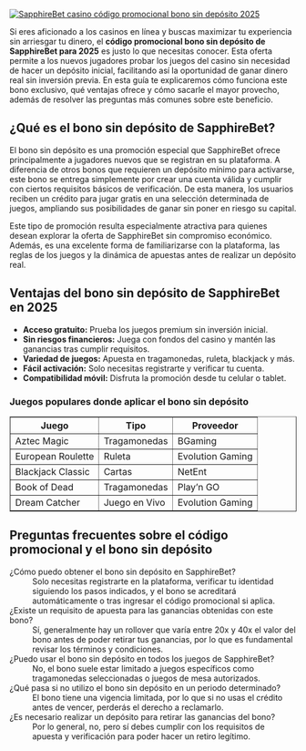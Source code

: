 [![SapphireBet casino código promocional bono sin depósito 2025](https://123-caf.pages.dev/gitsignup.png)](https://vrmoo.ru/Bt82HjjY)

<p>Si eres aficionado a los casinos en línea y buscas maximizar tu experiencia sin arriesgar tu dinero, el <strong>código promocional bono sin depósito de SapphireBet para 2025</strong> es justo lo que necesitas conocer. Esta oferta permite a los nuevos jugadores probar los juegos del casino sin necesidad de hacer un depósito inicial, facilitando así la oportunidad de ganar dinero real sin inversión previa. En esta guía te explicaremos cómo funciona este bono exclusivo, qué ventajas ofrece y cómo sacarle el mayor provecho, además de resolver las preguntas más comunes sobre este beneficio.</p>  <h2>¿Qué es el bono sin depósito de SapphireBet?</h2> <p>El bono sin depósito es una promoción especial que SapphireBet ofrece principalmente a jugadores nuevos que se registran en su plataforma. A diferencia de otros bonos que requieren un depósito mínimo para activarse, este bono se entrega simplemente por crear una cuenta válida y cumplir con ciertos requisitos básicos de verificación. De esta manera, los usuarios reciben un crédito para jugar gratis en una selección determinada de juegos, ampliando sus posibilidades de ganar sin poner en riesgo su capital.</p>  <p>Este tipo de promoción resulta especialmente atractiva para quienes desean explorar la oferta de SapphireBet sin compromiso económico. Además, es una excelente forma de familiarizarse con la plataforma, las reglas de los juegos y la dinámica de apuestas antes de realizar un depósito real.</p>  <h2>Ventajas del bono sin depósito de SapphireBet en 2025</h2> <ul>   <li><strong>Acceso gratuito:</strong> Prueba los juegos premium sin inversión inicial.</li>   <li><strong>Sin riesgos financieros:</strong> Juega con fondos del casino y mantén las ganancias tras cumplir requisitos.</li>   <li><strong>Variedad de juegos:</strong> Apuesta en tragamonedas, ruleta, blackjack y más.</li>   <li><strong>Fácil activación:</strong> Solo necesitas registrarte y verificar tu cuenta.</li>   <li><strong>Compatibilidad móvil:</strong> Disfruta la promoción desde tu celular o tablet.</li> </ul>  <h3>Juegos populares donde aplicar el bono sin depósito</h3> <table border="1" cellpadding="5" cellspacing="0" style="border-collapse: collapse; width: 100%;">   <thead>     <tr>       <th>Juego</th>       <th>Tipo</th>       <th>Proveedor</th>     </tr>   </thead>   <tbody>     <tr>       <td>Aztec Magic</td>       <td>Tragamonedas</td>       <td>BGaming</td>     </tr>     <tr>       <td>European Roulette</td>       <td>Ruleta</td>       <td>Evolution Gaming</td>     </tr>     <tr>       <td>Blackjack Classic</td>       <td>Cartas</td>       <td>NetEnt</td>     </tr>     <tr>       <td>Book of Dead</td>       <td>Tragamonedas</td>       <td>Play’n GO</td>     </tr>     <tr>       <td>Dream Catcher</td>       <td>Juego en Vivo</td>       <td>Evolution Gaming</td>     </tr>   </tbody> </table>  <h2>Preguntas frecuentes sobre el código promocional y el bono sin depósito</h2> <dl>   <dt>¿Cómo puedo obtener el bono sin depósito en SapphireBet?</dt>   <dd>Solo necesitas registrarte en la plataforma, verificar tu identidad siguiendo los pasos indicados, y el bono se acreditará automáticamente o tras ingresar el código promocional si aplica.</dd>    <dt>¿Existe un requisito de apuesta para las ganancias obtenidas con este bono?</dt>   <dd>Sí, generalmente hay un rollover que varía entre 20x y 40x el valor del bono antes de poder retirar tus ganancias, por lo que es fundamental revisar los términos y condiciones.</dd>    <dt>¿Puedo usar el bono sin depósito en todos los juegos de SapphireBet?</dt>   <dd>No, el bono suele estar limitado a juegos específicos como tragamonedas seleccionadas o juegos de mesa autorizados.</dd>    <dt>¿Qué pasa si no utilizo el bono sin depósito en un periodo determinado?</dt>   <dd>El bono tiene una vigencia limitada, por lo que si no usas el crédito antes de vencer, perderás el derecho a reclamarlo.</dd>    <dt>¿Es necesario realizar un depósito para retirar las ganancias del bono?</dt>   <dd>Por lo general, no, pero sí debes cumplir con los requisitos de apuesta y verificación para poder hacer un retiro legítimo.</dd> </dl>